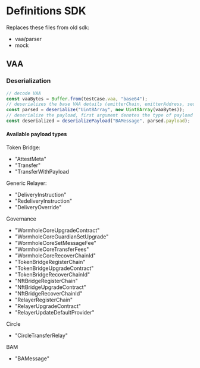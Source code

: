 # Definitions SDK

Replaces these files from old sdk:
  * vaa/parser
  * mock

## VAA

### Deserialization

```ts
// decode VAA
const vaaBytes = Buffer.from(testCase.vaa, "base64");
// deserializes the base VAA details (emitterChain, emitterAddress, sequence, signatures, payload, hash, etc)
const parsed = deserialize("Uint8Array", new Uint8Array(vaaBytes));
// deserialize the payload, first argument denotes the type of payload
const deserialized = deserializePayload("BAMessage", parsed.payload);
```

#### Available payload types

Token Bridge:
- "AttestMeta"
- "Transfer"
- "TransferWithPayload

Generic Relayer:
- "DeliveryInstruction"
- "RedeliveryInstruction"
- "DeliveryOverride"

Governance
- "WormholeCoreUpgradeContract"
- "WormholeCoreGuardianSetUpgrade"
- "WormholeCoreSetMessageFee"
- "WormholeCoreTransferFees"
- "WormholeCoreRecoverChainId"
- "TokenBridgeRegisterChain"
- "TokenBridgeUpgradeContract"
- "TokenBridgeRecoverChainId"
- "NftBridgeRegisterChain"
- "NftBridgeUpgradeContract"
- "NftBridgeRecoverChainId"
- "RelayerRegisterChain"
- "RelayerUpgradeContract"
- "RelayerUpdateDefaultProvider"

Circle
- "CircleTransferRelay"

BAM
- "BAMessage"
